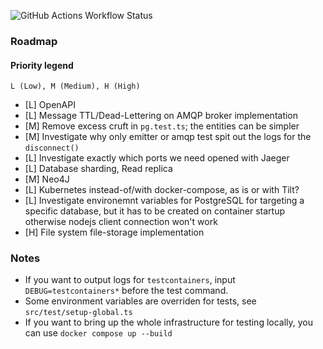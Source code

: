 ![GitHub Actions Workflow Status](https://img.shields.io/github/actions/workflow/status/tomkcey/koa-template/ci.yml?branch=master)

### Roadmap

#### Priority legend

`L (Low), M (Medium), H (High)`

-   [L] OpenAPI
-   [L] Message TTL/Dead-Lettering on AMQP broker implementation
-   [M] Remove excess cruft in `pg.test.ts`; the entities can be simpler
-   [M] Investigate why only emitter or amqp test spit out the logs for the `disconnect()`
-   [L] Investigate exactly which ports we need opened with Jaeger
-   [L] Database sharding, Read replica
-   [M] Neo4J
-   [L] Kubernetes instead-of/with docker-compose, as is or with Tilt?
-   [L] Investigate environemnt variables for PostgreSQL for targeting a specific database, but it has to be created on container startup otherwise nodejs client connection won't work
-   [H] File system file-storage implementation

### Notes

-   If you want to output logs for `testcontainers`, input `DEBUG=testcontainers*` before the test command.
-   Some environment variables are overriden for tests, see `src/test/setup-global.ts`
-   If you want to bring up the whole infrastructure for testing locally, you can use `docker compose up --build`

